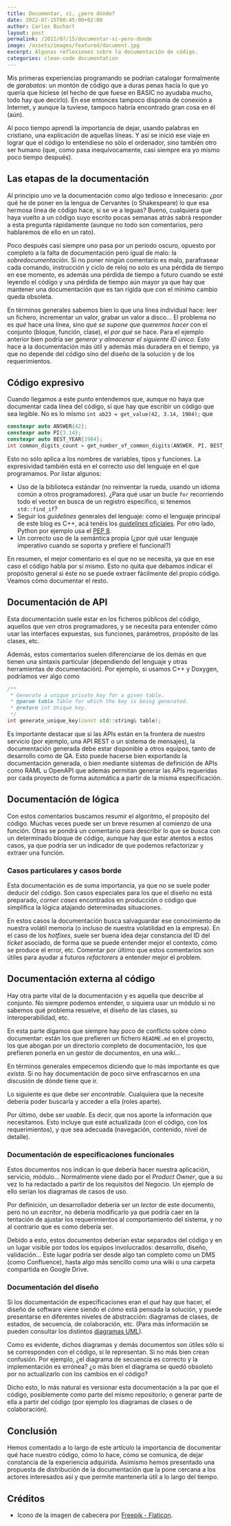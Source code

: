 ```yaml
---
title: Documentar, sí, ¿pero dónde?
date: 2022-07-15T00:45:00+02:00
author: Carlos Buchart
layout: post
permalink: /2022/07/15/documentar-si-pero-donde
image: /assets/images/featured/document.jpg
excerpt: Algunas reflexiones sobre la documentación de código.
categories: clean-code documentation
---
```

Mis primeras experiencias programando se podrían catalogar formalmente de _garabatos_: un montón de código que a duras penas hacía lo que yo quería que hiciese (el hecho de que fuese en BASIC no ayudaba mucho, todo hay que decirlo). En ese entonces tampoco disponía de conexión a Internet, y aunque la tuviese, tampoco habría encontrado gran cosa en él (aún).

Al poco tiempo aprendí la importancia de dejar, usando palabras en cristiano, una explicación de aquellas líneas. Y así se inició ese viaje en lograr que el código lo entendiese no sólo el ordenador, sino también otro ser humano (que, como pasa inequívocamente, casi siempre era yo mismo poco tiempo después).

## Las etapas de la documentación

Al principio uno ve la documentación como algo tedioso e innecesario: ¿por qué he de poner en la lengua de Cervantes (o Shakespeare) lo que esa hermosa línea de código hace, si se ve a leguas? Bueno, cualquiera que haya vuelto a un código suyo escrito pocas semanas atrás sabrá responder a esta pregunta rápidamente (aunque no todo son comentarios, pero hablaremos de ello en un rato).

Poco después casi siempre uno pasa por un período oscuro, opuesto por completo a la falta de documentación pero igual de malo: la _sobredocumentación_. Si no poner ningún comentario es malo, parafrasear cada comando, instrucción y ciclo de reloj no solo es una pérdida de tiempo en ese momento, es además una pérdida de tiempo a futuro cuando se esté leyendo el código y una pérdida de tiempo aún mayor ya que hay que mantener una documentación que es tan rígida que con el mínimo cambio queda obsoleta.

En términos generales sabemos bien lo que una línea individual hace: leer un fichero, incrementar un valor, grabar un valor a disco... El problema no es _qué_ hace una línea, sino _qué se supone que queremos hacer_ con el conjunto (bloque, función, clase), el _por qué_ se hace. Para el ejemplo anterior bien podría ser _generar y almacenar el siguiente ID único_. Esto hace a la documentación más útil y además más duradera en el tiempo, ya que no depende del código sino del diseño de la solución y de los requerimientos.

## Código expresivo

Cuando llegamos a este punto entendemos que, aunque no haya que documentar cada línea del código, sí que hay que escribir un código que sea legible. No es lo mismo `int ab23 = get_value(42, 3.14, 1984);` que

```cpp
constexpr auto ANSWER{42};
constexpr auto PI{3.14};
constexpr auto BEST_YEAR{1984};
int common_digits_count = get_number_of_common_digits(ANSWER, PI, BEST_YEAR);
```

Esto no sólo aplica a los nombres de variables, tipos y funciones. La expresividad también está en el correcto uso del lenguaje en el que programamos. Por listar algunos:

- Uso de la biblioteca estándar (no reinventar la rueda, usando un idioma común a otros programadores). ¿Para qué usar un bucle `for` recorriendo todo el vector en busca de un registro específico, si tenemos `std::find_if`?
- Seguir los _guidelines_ generales del lenguaje: como el lenguaje principal de este blog es C++, acá tenéis los [_guidelines_ oficiales](https://isocpp.github.io/CppCoreGuidelines/CppCoreGuidelines). Por otro lado, Python por ejemplo usa el [PEP 8](https://peps.python.org/pep-0008/).
- Un correcto uso de la semántica propia (¿por qué usar lenguaje imperativo cuando se soporta y prefiere el funcional?)

En resumen, el mejor comentario es el que no se necesita, ya que en ese caso el código habla por sí mismo. Esto no quita que debamos indicar el propósito general si éste no se puede extraer fácilmente del propio código. Veamos cómo documentar el resto.

## Documentación de API

Esta documentación suele estar en los ficheros públicos del código, aquellos que _ven_ otros programadores, y se necesita para entender cómo usar las interfaces expuestas, sus funciones, parámetros, propósito de las clases, etc.

Además, estos comentarios suelen diferenciarse de los demás en que tienen una sintaxis particular (dependiendo del lenguaje y otras herramientas de documentación). Por ejemplo, si usamos C++ y Doxygen, podríamos ver algo como

```cpp
/**
 * Generate a unique private key for a given table.
 * @param table Table for which the key is being generated.
 * @return int Unique key.
 */
int generate_unique_key(const std::string& table);
```

Es importante destacar que si las APIs están en la frontera de nuestro servicio (por ejemplo, una API REST o un sistema de mensajes), la documentación generada debe estar disponible a otros equipos, tanto de desarrollo como de QA. Esto puede hacerse bien exportando la documentación generada, o bien mediante sistemas de definición de APIs como RAML u OpenAPI que además permitan generar las APIs requeridas por cada proyecto de forma automática a partir de la misma especificación.

## Documentación de lógica

Con estos comentarios buscamos resumir el algoritmo, el propósito del código. Muchas veces puede ser un breve resumen al comienzo de una función. Otras se pondrá un comentario para describir lo que se busca con un determinado bloque de código, aunque hay que estar atentos a estos casos, ya que podría ser un indicador de que podemos refactorizar y extraer una función.

### Casos particulares y casos borde

Esta documentación es de suma importancia, ya que no se suele poder deducir del código. Son casos especiales para los que el diseño no está preparado, _corner cases_ encontrados en producción o código que simplifica la lógica atajando determinadas situaciones.

En estos casos la documentación busca salvaguardar ese conocimiento de nuestra volátil memoria (o incluso de nuestra volatilidad en la empresa). En el caso de los _hotfixes_, suele ser buena idea dejar constancia del ID del _ticket_ asociado, de forma que se puede entender mejor el contexto, cómo se produce el error, etc. Comentar por último que estos comentarios son útiles para ayudar a futuros _refactorers_ a entender mejor el problem.

## Documentación externa al código

Hay otra parte vital de la documentación y es aquella que describe al conjunto. No siempre podemos entender, o siquiera usar un módulo si no sabemos qué problema resuelve, el diseño de las clases, su interoperabilidad, etc.

En esta parte digamos que siempre hay poco de conflicto sobre cómo documentar: están los que prefieren un fichero `README.md` en el proyecto, los que abogan por un directorio completo de documentación, los que prefieren ponerla en un gestor de documentos, en una _wiki_...

En términos generales empecemos diciendo que lo más importante es que _exista_. Si no hay documentación de poco sirve enfrascarnos en una discusión de dónde tiene que ir.

Lo siguiente es que debe ser _encontrable_. Cualquiera que la necesite debería poder buscarla y acceder a ella (roles aparte).

Por último, debe ser _usable_. Es decir, que nos aporte la información que necesitamos. Esto incluye que esté actualizada (con el código, con los requerimientos), y que sea adecuada (navegación, contenido, nivel de detalle).

### Documentación de especificaciones funcionales

Estos documentos nos indican lo que debería hacer nuestra aplicación, servicio, módulo... Normalmente viene dado por el _Product Owner_, que a su vez lo ha redactado a partir de los requisitos del Negocio. Un ejemplo de ello serían los diagramas de casos de uso.

Por definición, un desarrollador debería ser un _lector_ de este documento, pero no un _escritor_, no debería modificarlo ya que podría caer en la tentación de ajustar los requerimientos al comportamiento del sistema, y no al contrario que es como debería ser.

Debido a esto, estos documentos deberían estar separados del código y en un lugar visible por todos los equipos involucrados: desarrollo, diseño, validación... Este lugar podría ser desde algo tan completo como un DMS (como Confluence), hasta algo más sencillo como una wiki o una carpeta compartida en Google Drive.

### Documentación del diseño

Si los documentación de especificaciones eran el _qué_ hay que hacer, el diseño de software viene siendo el _cómo_ está pensada la solución, y puede presentarse en diferentes niveles de abstracción: diagramas de clases, de estados, de secuencia, de colaboración, etc. (Para más información se pueden consultar los distintos [diagramas UML](https://es.wikipedia.org/wiki/Lenguaje_unificado_de_modelado)).

Como es evidente, dichos diagramas y demás documentos son útiles sólo si se corresponden con el código, si le representan. Si no más bien crean confusión. Por ejemplo, ¿el diagrama de secuencia es correcto y la implementación es errónea? ¿o más bien el diagrama se quedó obsoleto por no actualizarlo con los cambios en el código?

Dicho esto, lo más natural es versionar esta documentación a la par que el código, posiblemente como parte del mismo repositorio; o generar parte de ella a partir del código (por ejemplo los diagramas de clases o de colaboración).

## Conclusión

Hemos comentado a lo largo de este artículo la importancia de documentar qué hace nuestro código, cómo lo hace, cómo se comunica, de dejar constancia de la experiencia adquirida. Asimismo hemos presentado una propuesta de distribución de la documentación que la pone cercana a los actores interesados así y que permite mantenerla útil a lo largo del tiempo.

## Créditos

- Icono de la imagen de cabecera por [Freepik - Flaticon](https://www.flaticon.com/free-icons/documents).
